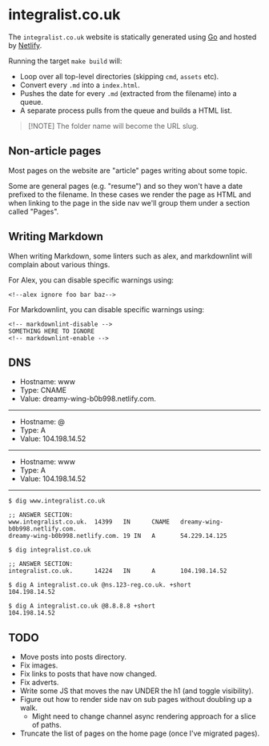# integralist.co.uk

The `integralist.co.uk` website is statically generated using [Go][1] and
hosted by [Netlify][2].

Running the target `make build` will:

- Loop over all top-level directories (skipping `cmd`, `assets` etc).
- Convert every `.md` into a `index.html`.
- Pushes the date for every `.md` (extracted from the filename) into a queue.
- A separate process pulls from the queue and builds a HTML list.

> \[!NOTE\]
> The folder name will become the URL slug.

## Non-article pages

Most pages on the website are "article" pages writing about some topic.

Some are general pages (e.g. "resume") and so they won't have a date prefixed to
the filename. In these cases we render the page as HTML and when linking to the
page in the side nav we'll group them under a section called "Pages".

## Writing Markdown

When writing Markdown, some linters such as alex, and markdownlint will complain
about various things.

For Alex, you can disable specific warnings using:

```plain
<!--alex ignore foo bar baz-->
```

For Markdownlint, you can disable specific warnings using:

```plain
<!-- markdownlint-disable -->
SOMETHING HERE TO IGNORE
<!-- markdownlint-enable -->
```

## DNS

- Hostname: www
- Type: CNAME
- Value: dreamy-wing-b0b998.netlify.com.

______________________________________________________________________

- Hostname: @
- Type: A
- Value: 104.198.14.52

______________________________________________________________________

- Hostname: www
- Type: A
- Value: 104.198.14.52

______________________________________________________________________

```shell
$ dig www.integralist.co.uk

;; ANSWER SECTION:
www.integralist.co.uk.  14399   IN      CNAME   dreamy-wing-b0b998.netlify.com.
dreamy-wing-b0b998.netlify.com. 19 IN   A       54.229.14.125

$ dig integralist.co.uk

;; ANSWER SECTION:
integralist.co.uk.      14224   IN      A       104.198.14.52

$ dig A integralist.co.uk @ns.123-reg.co.uk. +short
104.198.14.52

$ dig A integralist.co.uk @8.8.8.8 +short
104.198.14.52
```

## TODO

- Move posts into posts directory.
- Fix images.
- Fix links to posts that have now changed.
- Fix adverts.
- Write some JS that moves the nav UNDER the h1 (and toggle visibility).
- Figure out how to render side nav on sub pages without doubling up a walk.
  - Might need to change channel async rendering approach for a slice of paths.
- Truncate the list of pages on the home page (once I've migrated pages).

[1]: https://go.dev/
[2]: https://www.netlify.com/
